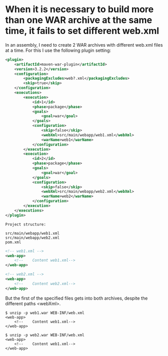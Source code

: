 # When it is necessary to build more than one WAR archive at the same time, it fails to set different web.xml
In an assembly, I need to create 2 WAR archives with different web.xml files at a time.
For this I use the following plugin setting:
```xml
<plugin>
    <artifactId>maven-war-plugin</artifactId>
    <version>3.2.2</version>
    <configuration>
        <packagingExcludes>web?.xml</packagingExcludes>
        <skip>true</skip>
    </configuration>
    <executions>
        <execution>
            <id>1</id>
            <phase>package</phase>
            <goals>
                <goal>war</goal>
            </goals>
            <configuration>
                <skip>false</skip>
                <webXml>src/main/webapp/web1.xml</webXml>
                <warName>web1</warName>
            </configuration>
        </execution>
        <execution>
            <id>2</id>
            <phase>package</phase>
            <goals>
                <goal>war</goal>
            </goals>
            <configuration>
                <skip>false</skip>
                <webXml>src/main/webapp/web2.xml</webXml>
                <warName>web2</warName>
            </configuration>
        </execution>
    </executions>
</plugin>
```
```
Project structure:

src/main/webapp/web1.xml
src/main/webapp/web2.xml
pom.xml
```
```xml
<!-- web1.xml -->
<web-app>
    <!--    Content web1.xml-->
</web-app>
```
```xml
<!-- web2.xml -->
<web-app>
    <!--    Content web2.xml-->
</web-app>
```
But the first of the specified files gets into both archives, despite the different paths \<webXml\>.

```shell script
$ unzip -p web1.war WEB-INF/web.xml
<web-app>
    <!--    Content web1.xml-->
</web-app>

$ unzip -p web2.war WEB-INF/web.xml
<web-app>
    <!--    Content web1.xml-->
</web-app>
```
